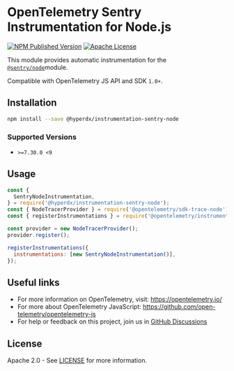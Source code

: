 # OpenTelemetry Sentry Instrumentation for Node.js

[![NPM Published Version][npm-img]][npm-url]
[![Apache License][license-image]][license-image]

This module provides automatic instrumentation for the [`@sentry/node`](https://github.com/getsentry/sentry-javascript/tree/develop/packages/node)module.

Compatible with OpenTelemetry JS API and SDK `1.0+`.

## Installation

```bash
npm install --save @hyperdx/instrumentation-sentry-node
```

### Supported Versions

- `>=7.30.0 <9`

## Usage

```js
const {
  SentryNodeInstrumentation,
} = require('@hyperdx/instrumentation-sentry-node');
const { NodeTracerProvider } = require('@opentelemetry/sdk-trace-node');
const { registerInstrumentations } = require('@opentelemetry/instrumentation');

const provider = new NodeTracerProvider();
provider.register();

registerInstrumentations({
  instrumentations: [new SentryNodeInstrumentation()],
});
```

## Useful links

- For more information on OpenTelemetry, visit: <https://opentelemetry.io/>
- For more about OpenTelemetry JavaScript: <https://github.com/open-telemetry/opentelemetry-js>
- For help or feedback on this project, join us in [GitHub Discussions][discussions-url]

## License

Apache 2.0 - See [LICENSE][license-url] for more information.

[discussions-url]: https://github.com/hyperdxio/hyperdx-js/discussions
[license-url]: https://github.com/hyperdxio/hyperdx-js/blob/main/packages/instrumentation-sentry-node/LICENSE
[license-image]: https://img.shields.io/badge/license-Apache_2.0-green.svg?style=flat
[npm-url]: https://www.npmjs.com/package/@hyperdx/instrumentation-sentry-node
[npm-img]: https://badge.fury.io/js/%40opentelemetry%2Finstrumentation-pg.svg

